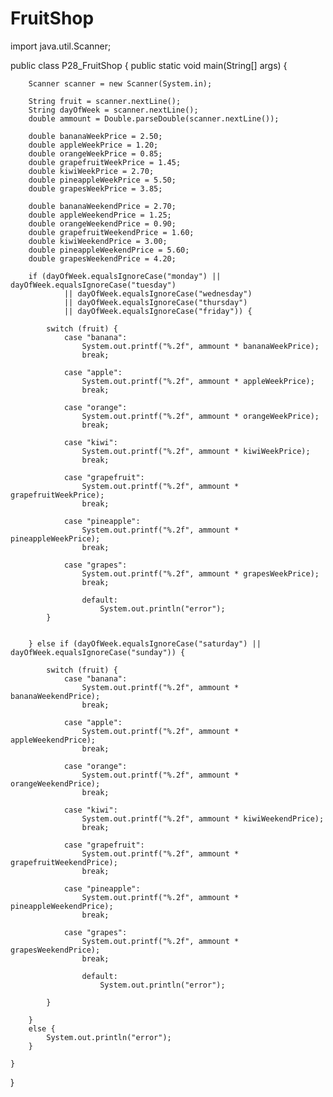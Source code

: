 # FruitShop

import java.util.Scanner;

public class P28_FruitShop {
    public static void main(String[] args) {

        Scanner scanner = new Scanner(System.in);

        String fruit = scanner.nextLine();
        String dayOfWeek = scanner.nextLine();
        double ammount = Double.parseDouble(scanner.nextLine());

        double bananaWeekPrice = 2.50;
        double appleWeekPrice = 1.20;
        double orangeWeekPrice = 0.85;
        double grapefruitWeekPrice = 1.45;
        double kiwiWeekPrice = 2.70;
        double pineappleWeekPrice = 5.50;
        double grapesWeekPrice = 3.85;

        double bananaWeekendPrice = 2.70;
        double appleWeekendPrice = 1.25;
        double orangeWeekendPrice = 0.90;
        double grapefruitWeekendPrice = 1.60;
        double kiwiWeekendPrice = 3.00;
        double pineappleWeekendPrice = 5.60;
        double grapesWeekendPrice = 4.20;

        if (dayOfWeek.equalsIgnoreCase("monday") || dayOfWeek.equalsIgnoreCase("tuesday")
                || dayOfWeek.equalsIgnoreCase("wednesday")
                || dayOfWeek.equalsIgnoreCase("thursday")
                || dayOfWeek.equalsIgnoreCase("friday")) {

            switch (fruit) {
                case "banana":
                    System.out.printf("%.2f", ammount * bananaWeekPrice);
                    break;

                case "apple":
                    System.out.printf("%.2f", ammount * appleWeekPrice);
                    break;

                case "orange":
                    System.out.printf("%.2f", ammount * orangeWeekPrice);
                    break;

                case "kiwi":
                    System.out.printf("%.2f", ammount * kiwiWeekPrice);
                    break;

                case "grapefruit":
                    System.out.printf("%.2f", ammount * grapefruitWeekPrice);
                    break;

                case "pineapple":
                    System.out.printf("%.2f", ammount * pineappleWeekPrice);
                    break;

                case "grapes":
                    System.out.printf("%.2f", ammount * grapesWeekPrice);
                    break;

                    default:
                        System.out.println("error");
            }


        } else if (dayOfWeek.equalsIgnoreCase("saturday") || dayOfWeek.equalsIgnoreCase("sunday")) {

            switch (fruit) {
                case "banana":
                    System.out.printf("%.2f", ammount * bananaWeekendPrice);
                    break;

                case "apple":
                    System.out.printf("%.2f", ammount * appleWeekendPrice);
                    break;

                case "orange":
                    System.out.printf("%.2f", ammount * orangeWeekendPrice);
                    break;

                case "kiwi":
                    System.out.printf("%.2f", ammount * kiwiWeekendPrice);
                    break;

                case "grapefruit":
                    System.out.printf("%.2f", ammount * grapefruitWeekendPrice);
                    break;

                case "pineapple":
                    System.out.printf("%.2f", ammount * pineappleWeekendPrice);
                    break;

                case "grapes":
                    System.out.printf("%.2f", ammount * grapesWeekendPrice);
                    break;

                    default:
                        System.out.println("error");

            }

        }
        else {
            System.out.println("error");
        }

    }
}
